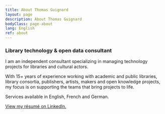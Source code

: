```yaml
---
title: About Thomas Guignard
layout: page
description: About Thomas Guignard
bodyClass: page-about
lang: English
ref: about
---
```


### Library technology & open data consultant

I am an independent consultant specializing in managing technology projects for libraries and cultural actors.

With 15+ years of experience working with academic and public libraries, library consortia, publishers, artists, makers and open knowledge projects, my focus is on supporting the teams that bring projects to life.

Services available in English, French and German.

[View my résumé on LinkedIn.](https://www.linkedin.com/in/thomasguignard/)